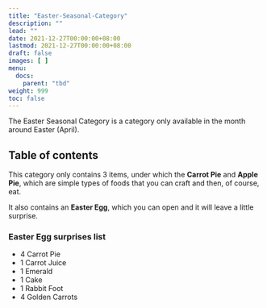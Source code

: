 ```yaml
---
title: "Easter-Seasonal-Category"
description: ""
lead: ""
date: 2021-12-27T00:00:00+08:00
lastmod: 2021-12-27T00:00:00+08:00
draft: false
images: [ ]
menu:
  docs:
    parent: "tbd"
weight: 999
toc: false
---
```


The Easter Seasonal Category is a category only available in the month around Easter (April).

## Table of contents

This category only contains 3 items, under which the **Carrot Pie** and **Apple Pie**, which are simple types of foods that you can craft and then, of course, eat.

It also contains an **Easter Egg**, which you can open and it will leave a little surprise.

### Easter Egg surprises list

- 4 Carrot Pie
- 1 Carrot Juice
- 1 Emerald
- 1 Cake
- 1 Rabbit Foot
- 4 Golden Carrots
